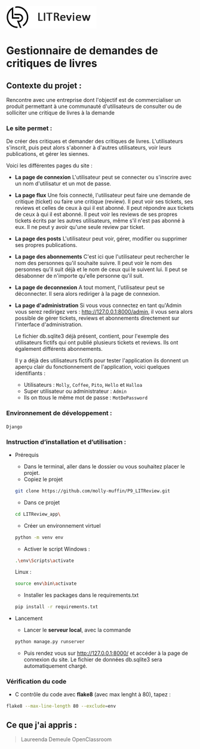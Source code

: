 ![Alt text](https://github.com/molly-muffin/P9_LITReview/blob/main/LITReview_app/connexion/static/logo.png)

# Gestionnaire de demandes de critiques de livres

## Contexte du projet : 
Rencontre avec une entreprise dont l'objectif est de commercialiser un produit permettant à une communauté d'utilisateurs de consulter ou de solliciter une critique de livres à la demande


### Le site permet  :
De créer des critiques et demander des critiques de livres.
L'utilisateurs s'inscrit, puis peut alors s'abonner à d'autres utilisateurs, voir leurs publications, et gérer les siennes.

Voici les différentes pages du site :

- **La page de connexion**
	L'utilisateur peut se connecter ou s'inscrire avec un nom d'utilisatur et un mot de passe.
- **La page flux**
	Une fois connecté, l'utilisateur peut faire une demande de critique (ticket) ou faire une critique (review).
	Il peut voir ses tickets, ses reviews et celles de ceux à qui il est abonné.
	Il peut répondre aux tickets de ceux à qui il est abonné.
	Il peut voir les reviews de ses propres tickets écrits par les autres utilisateurs, même s'il n'est pas abonné à eux.
	Il ne peut y avoir qu'une seule review par ticket.
- **La page des posts**
	L'utilisateur peut voir, gérer, modifier ou supprimer ses propres publications.
- **La page des abonnements**
	C'est ici que l'utilisateur peut rechercher le nom des personnes qu'il souhaite suivre.
	Il peut voir le nom des personnes qu'il suit déjà et le nom de ceux qui le suivent lui.
	Il peut se désabonner de n'importe qu'elle personne qu'il suit.
- **La page de deconnexion**
	A tout moment, l'utilisateur peut se déconnecter.
	Il sera alors rediriger à la page de connexion.
- **La page d'administration**
	Si vous vous connectez en tant qu'Admin vous serez redirigez vers : http://127.0.0.1:8000/admin, il vous sera alors possible de gérer tickets, reviews et abonnements directement sur l'interface d'administration.

	Le fichier db.sqlite3 déjà présent, contient, pour l'exemple des utilisateurs fictifs qui ont publié plusieurs tickets et reviews. Ils ont également différents abonnements.

	Il y a déjà des utilisateurs fictifs pour tester l'application ils donnent un aperçu clair du fonctionnement de l'application, voici quelques identifiants :
	- Utilisateurs : ``Molly``, ``Coffee``, ``Pito``, ``Hello`` et ``Halloa``
	- Super utilisateur ou administrateur : ``Admin``
	- Ils on ttous le même mot de passe : ``MotDePassword`` 


### Environnement de développement :
`Django`


### Instruction d’installation et d’utilisation :
*	Prérequis
	- Dans le terminal, aller dans le dossier ou vous souhaitez placer le projet. 
	- Copiez le projet 
	```bash
	git clone https://github.com/molly-muffin/P9_LITReview.git
	```
	- Dans ce projet
	```bash
	cd LITReview_app\
	```
	- Créer un environnement virtuel
	```bash
	python -m venv env
	```
	- Activer le script
	Windows :
	```bash
	.\env\Scripts\activate
	```
	Linux :
	```bash
	source env\bin\activate
	```
	- Installer les packages dans le requirements.txt
	```bash
	pip install -r requirements.txt
	```

*	Lancement
	- Lancer le  **serveur local**, avec la commande
	```bash
	python manage.py runserver
	```
	- Puis rendez vous sur http://127.0.0.1:8000/ et accéder à la page de connexion du site. Le fichier de données db.sqlite3 sera automatiquement chargé.


### Vérification du code
- C contrôle du code avec **flake8** (avec max lenght à 80), tapez :
```bash
flake8 --max-line-length 80 --exclude=env
```


## Ce que j'ai appris :


> Laureenda Demeule
> OpenClassroom